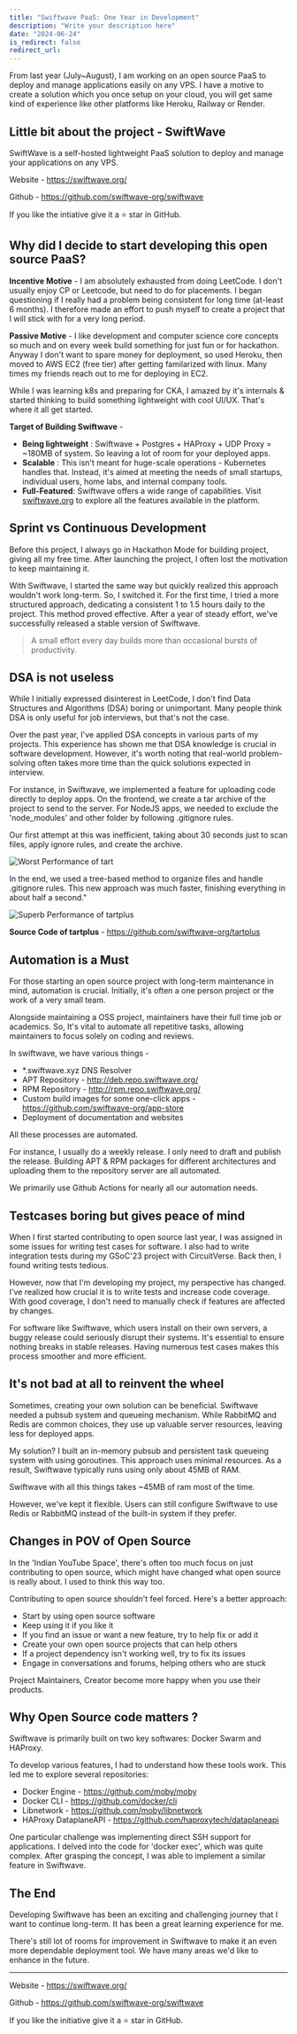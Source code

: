 ```yaml
---
title: "Swiftwave PaaS: One Year in Development"
description: "Write your description here"
date: "2024-06-24"
is_redirect: false
redirect_url:
---
```


From last year (July~August), I am working on an open source PaaS to deploy and manage applications easily on any VPS. I have a motive to create a solution which you once setup on your cloud, you will get same kind of experience like other platforms like Heroku, Railway or Render.

## Little bit about the project - SwiftWave

SwiftWave is a self-hosted lightweight PaaS solution to deploy and manage your applications on any VPS.

Website - https://swiftwave.org/

Github - https://github.com/swiftwave-org/swiftwave

If you like the intiative give it a ⭐ star in GitHub.

## Why did I decide to start developing this open source PaaS?

**Incentive Motive** - I am absolutely exhausted from doing LeetCode. I don't usually enjoy CP or Leetcode, but need to do for placements. I began questioning if I really had a problem being consistent for long time (at-least 6 months). I therefore made an effort to push myself to create a project that I will stick with for a very long period.

**Passive Motive** - I like development and computer science core concepts so much and on every week build something for just fun or for hackathon. Anyway I don't want to spare money for deployment, so used Heroku, then moved to AWS EC2 (free tier) after getting familarized with linux. Many times my friends reach out to me for deploying in EC2.

While I was learning k8s and preparing for CKA, I amazed by it's internals & started thinking to build something lightweight with cool UI/UX. That's where it all get started.

**Target of Building Swiftwave** -

- **Being lightweight** : Swiftwave + Postgres + HAProxy + UDP Proxy = ~180MB of system. So leaving a lot of room for your deployed apps.
- **Scalable** : This isn't meant for huge-scale operations - Kubernetes handles that. Instead, it's aimed at meeting the needs of small startups, individual users, home labs, and internal company tools.
- **Full-Featured**: Swiftwave offers a wide range of capabilities. Visit [swiftwave.org](https://swiftwave.org/) to explore all the features available in the platform.

## Sprint vs Continuous Development

Before this project, I always go in Hackathon Mode for building project, giving all my free time. After launching the project, I often lost the motivation to keep maintaining it.

With Swiftwave, I started the same way but quickly realized this approach wouldn't work long-term. So, I switched it. For the first time, I tried a more structured approach, dedicating a consistent 1 to 1.5 hours daily to the project. This method proved effective. After a year of steady effort, we've successfully released a stable version of Swiftwave.

> A small effort every day builds more than occasional bursts of productivity.

## DSA is not useless

While I initially expressed disinterest in LeetCode, I don't find Data Structures and Algorithms (DSA) boring or unimportant. Many people think DSA is only useful for job interviews, but that's not the case.

Over the past year, I've applied DSA concepts in various parts of my projects. This experience has shown me that DSA knowledge is crucial in software development. However, it's worth noting that real-world problem-solving often takes more time than the quick solutions expected in interview.

For instance, in Swiftwave, we implemented a feature for uploading code directly to deploy apps. On the frontend, we create a tar archive of the project to send to the server. For NodeJS apps, we needed to exclude the 'node_modules' and other folder by following .gitignore rules.

Our first attempt at this was inefficient, taking about 30 seconds just to scan files, apply ignore rules, and create the archive.

![Worst Performance of tart](/assets/swiftwave-paas-one-year-in-development/worst-performance-of-tart.png)

In the end, we used a tree-based method to organize files and handle .gitignore rules. This new approach was much faster, finishing everything in about half a second."

![Superb Performance of tartplus](/assets/swiftwave-paas-one-year-in-development/superb-performance-of-tart.png)

**Source Code of tartplus** - https://github.com/swiftwave-org/tartplus

## Automation is a Must

For those starting an open source project with long-term maintenance in mind, automation is crucial. Initially, it's often a one person project or the work of a very small team.

Alongside maintaining a OSS project, maintainers have their full time job or academics. So, It's vital to automate all repetitive tasks, allowing maintainers to focus solely on coding and reviews.

In swiftwave, we have various things -

- \*.swiftwave.xyz DNS Resolver
- APT Repository - http://deb.repo.swiftwave.org/
- RPM Repository - http://rpm.repo.swiftwave.org/
- Custom build images for some one-click apps - https://github.com/swiftwave-org/app-store
- Deployment of documentation and websites

All these processes are automated.

For instance, I usually do a weekly release. I only need to draft and publish the release. Building APT & RPM packages for different architectures and uploading them to the repository server are all automated.

We primarily use Github Actions for nearly all our automation needs.

## Testcases boring but gives peace of mind

When I first started contributing to open source last year, I was assigned in some issues for writing test cases for software. I also had to write integration tests during my GSoC'23 project with CircuitVerse. Back then, I found writing tests tedious.

However, now that I'm developing my project, my perspective has changed. I've realized how crucial it is to write tests and increase code coverage. With good coverage, I don't need to manually check if features are affected by changes.

For software like Swiftwave, which users install on their own servers, a buggy release could seriously disrupt their systems. It's essential to ensure nothing breaks in stable releases. Having numerous test cases makes this process smoother and more efficient.

## It's not bad at all to reinvent the wheel

Sometimes, creating your own solution can be beneficial. Swiftwave needed a pubsub system and queueing mechanism. While RabbitMQ and Redis are common choices, they use up valuable server resources, leaving less for deployed apps.

My solution? I built an in-memory pubsub and persistent task queueing system with using goroutines. This approach uses minimal resources. As a result, Swiftwave typically runs using only about 45MB of RAM.

Swiftwave with all this things takes ~45MB of ram most of the time.

However, we've kept it flexible. Users can still configure Swiftwave to use Redis or RabbitMQ instead of the built-in system if they prefer.

## Changes in POV of Open Source

In the 'Indian YouTube Space', there's often too much focus on just contributing to open source, which might have changed what open source is really about. I used to think this way too.

Contributing to open source shouldn't feel forced. Here's a better approach:

- Start by using open source software
- Keep using it if you like it
- If you find an issue or want a new feature, try to help fix or add it
- Create your own open source projects that can help others
- If a project dependency isn't working well, try to fix its issues
- Engage in conversations and forums, helping others who are stuck

Project Maintainers, Creator become more happy when you use their products.

## Why Open Source code matters ?

Swiftwave is primarily built on two key softwares: Docker Swarm and HAProxy.

To develop various features, I had to understand how these tools work. This led me to explore several repositories:

- Docker Engine - https://github.com/moby/moby
- Docker CLI - https://github.com/docker/cli
- Libnetwork - https://github.com/moby/libnetwork
- HAProxy DataplaneAPI - https://github.com/haproxytech/dataplaneapi

One particular challenge was implementing direct SSH support for applications. I delved into the code for 'docker exec', which was quite complex. After grasping the concept, I was able to implement a similar feature in Swiftwave.

## The End

Developing Swiftwave has been an exciting and challenging journey that I want to continue long-term. It has been a great learning experience for me.

There's still lot of rooms for improvement in Swiftwave to make it an even more dependable deployment tool. We have many areas we'd like to enhance in the future.

---

Website - https://swiftwave.org/

Github - https://github.com/swiftwave-org/swiftwave

If you like the initiative give it a ⭐ star in GitHub.
